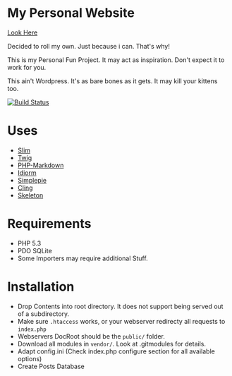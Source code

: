 # My Personal Website

[Look Here](http://claus.beerta.net/)

Decided to roll my own. Just because i can. That's why!

This is my Personal Fun Project. It may act as inspiration. Don't expect it to work for you.

This ain't Wordpress. It's as bare bones as it gets. It may kill your kittens too.

[![Build Status](https://secure.travis-ci.org/CBeerta/Playground.png?branch=retheme)](http://travis-ci.org/CBeerta/Playground)

# Uses

* [Slim](https://github.com/codeguy/Slim)
* [Twig](http://www.twig-project.org/)
* [PHP-Markdown](http://michelf.com/projects/php-markdown)
* [Idiorm](https://github.com/j4mie/idiorm)
* [Simplepie](https://github.com/simplepie/simplepie)
* [Cling](https://github.com/CBeerta/Cling)
* [Skeleton](https://github.com/CBeerta/Skeleton)

# Requirements

* PHP 5.3
* PDO SQLite
* Some Importers may require additional Stuff.

# Installation

* Drop Contents into root directory. It does not support being served out of a subdirectory.
* Make sure `.htaccess` works, or your webserver redirecty all requests to `index.php`
* Webservers DocRoot should be the `public/` folder.
* Download all modules in `vendor/`. Look at .gitmodules for details.
* Adapt config.ini (Check index.php configure section for all available options)
* Create Posts Database

